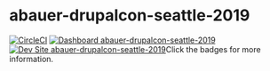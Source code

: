 # abauer-drupalcon-seattle-2019

[![CircleCI](https://circleci.com/gh/pantheon-training-org/abauer-drupalcon-seattle-2019.svg?style=shield)](https://circleci.com/gh/pantheon-training-org/abauer-drupalcon-seattle-2019)
[![Dashboard abauer-drupalcon-seattle-2019](https://img.shields.io/badge/dashboard-abauer_drupalcon_seattle_2019-yellow.svg)](https://dashboard.pantheon.io/sites/35952a49-b88d-474a-aea8-c270e557d226#dev/code)
[![Dev Site abauer-drupalcon-seattle-2019](https://img.shields.io/badge/site-abauer_drupalcon_seattle_2019-blue.svg)](http://dev-abauer-drupalcon-seattle-2019.pantheonsite.io/)Click the badges for more information.
